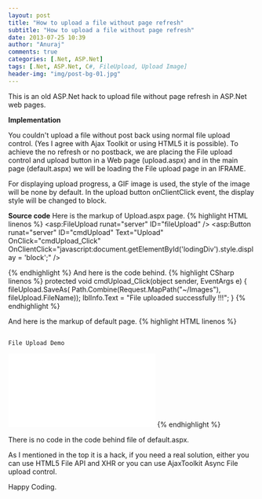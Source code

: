 ```yaml
---
layout: post
title: "How to upload a file without page refresh"
subtitle: "How to upload a file without page refresh"
date: 2013-07-25 10:39
author: "Anuraj"
comments: true
categories: [.Net, ASP.Net]
tags: [.Net, ASP.Net, C#, FileUpload, Upload Image]
header-img: "img/post-bg-01.jpg"
---
```

This is an old ASP.Net hack to upload file without page refresh in ASP.Net web pages. 

**Implementation**

You couldn't upload a file without post back using normal file upload control. (Yes I agree with Ajax Toolkit or using HTML5 it is possible). To achieve the no refresh or no postback, we are placing the File upload control and upload button in a Web page (upload.aspx) and in the main page (default.aspx) we will be loading the File upload page in an IFRAME.

For displaying upload progress, a GIF image is used, the style of the image will be none by default. In the upload button onClientClick event, the display style will be changed to block.

**Source code**
Here is the markup of Upload.aspx page.
{% highlight HTML linenos %}
<asp:FileUpload runat="server" ID="fileUpload" />
<asp:Button runat="server" 
    ID="cmdUpload" Text="Upload"
    OnClick="cmdUpload_Click"
    OnClientClick="javascript:document.getElementById('lodingDiv').style.display = 'block';" />
<div style="display: none;" id="lodingDiv">
    <asp:Image runat="server" 
    ID="imgLoading" ImageUrl="~/ajax-loader.gif" />
</div>
<asp:Label runat="server" ID="lblInfo" />
{% endhighlight %}
And here is the code behind.
{% highlight CSharp linenos %}
protected void cmdUpload_Click(object sender, EventArgs e)
{
    fileUpload.SaveAs(
        Path.Combine(Request.MapPath("~/Images"), fileUpload.FileName));
    lblInfo.Text = "File uploaded successfully !!!";
}
{% endhighlight %}

And here is the markup of default page.
{% highlight HTML linenos %}


## 
    File Upload Demo


<iframe runat="server" src="Upload.aspx" 
style="border: 0px none #FFF"></iframe>
{% endhighlight %}

There is no code in the code behind file of default.aspx. 

As I mentioned in the top it is a hack, if you need a real solution, either you can use HTML5 File API and XHR or you can use AjaxToolkit Async File upload control.

Happy Coding.
